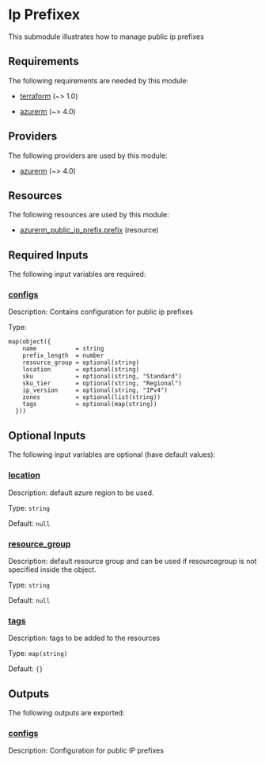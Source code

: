 # Ip Prefixex

This submodule illustrates how to manage public ip prefixes

<!-- BEGIN_TF_DOCS -->
## Requirements

The following requirements are needed by this module:

- <a name="requirement_terraform"></a> [terraform](#requirement\_terraform) (~> 1.0)

- <a name="requirement_azurerm"></a> [azurerm](#requirement\_azurerm) (~> 4.0)

## Providers

The following providers are used by this module:

- <a name="provider_azurerm"></a> [azurerm](#provider\_azurerm) (~> 4.0)

## Resources

The following resources are used by this module:

- [azurerm_public_ip_prefix.prefix](https://registry.terraform.io/providers/hashicorp/azurerm/latest/docs/resources/public_ip_prefix) (resource)

## Required Inputs

The following input variables are required:

### <a name="input_configs"></a> [configs](#input\_configs)

Description: Contains configuration for public ip prefixes

Type:

```hcl
map(object({
    name           = string
    prefix_length  = number
    resource_group = optional(string)
    location       = optional(string)
    sku            = optional(string, "Standard")
    sku_tier       = optional(string, "Regional")
    ip_version     = optional(string, "IPv4")
    zones          = optional(list(string))
    tags           = optional(map(string))
  }))
```

## Optional Inputs

The following input variables are optional (have default values):

### <a name="input_location"></a> [location](#input\_location)

Description: default azure region to be used.

Type: `string`

Default: `null`

### <a name="input_resource_group"></a> [resource\_group](#input\_resource\_group)

Description: default resource group and can be used if resourcegroup is not specified inside the object.

Type: `string`

Default: `null`

### <a name="input_tags"></a> [tags](#input\_tags)

Description: tags to be added to the resources

Type: `map(string)`

Default: `{}`

## Outputs

The following outputs are exported:

### <a name="output_configs"></a> [configs](#output\_configs)

Description: Configuration for public IP prefixes
<!-- END_TF_DOCS -->
